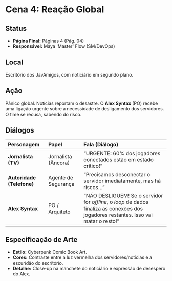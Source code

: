 # Cena 4: Reação Global

## Status
* **Página Final:** Páginas 4 (Pág. 04)
* **Responsável:** Maya 'Master' Flow (SM/DevOps)

## Local
Escritório dos JavAmigos, com noticiário em segundo plano.

## Ação
Pânico global. Notícias reportam o desastre. O **Alex Syntax** (PO) recebe uma ligação urgente sobre a necessidade de desligamento dos servidores. O time se recusa, sabendo do risco.

## Diálogos
| Personagem | Papel | Fala (Diálogo) |
| :--- | :--- | :--- |
| **Jornalista (TV)** | Jornalista (Âncora) | “URGENTE: 60% dos jogadores conectados estão em estado crítico!” |
| **Autoridade (Telefone)** | Agente de Segurança | “Precisamos desconectar o servidor imediatamente, mas há riscos…” |
| **Alex Syntax** | PO / Arquiteto | “NÃO DESLIGUEM! Se o servidor for *offline*, o *loop* de dados finaliza as conexões dos jogadores restantes. Isso vai matar o resto!” |

## Especificação de Arte
* **Estilo:** Cyberpunk Comic Book Art.
* **Cores:** Contraste entre a luz vermelha dos servidores/notícias e a escuridão do escritório.
* **Detalhe:** Close-up na manchete do noticiário e expressão de desespero do Alex.
